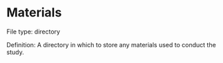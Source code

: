 # Materials

File type: directory

Definition: A directory in which to store any materials used to conduct the study.